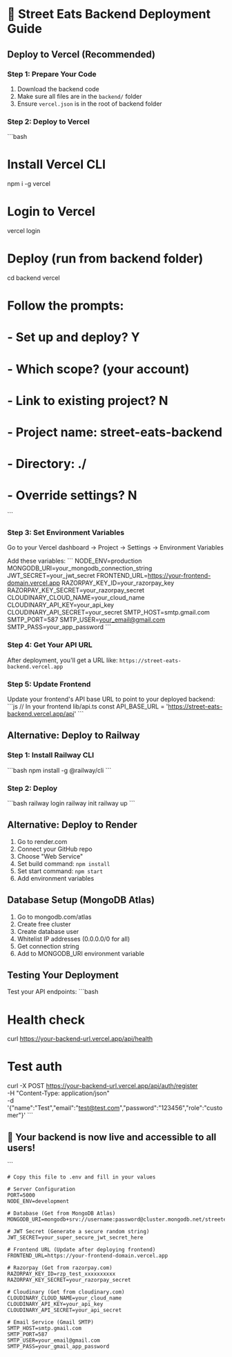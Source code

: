 # 🚀 Street Eats Backend Deployment Guide

## Deploy to Vercel (Recommended)

### Step 1: Prepare Your Code
1. Download the backend code
2. Make sure all files are in the `backend/` folder
3. Ensure `vercel.json` is in the root of backend folder

### Step 2: Deploy to Vercel
\`\`\`bash
# Install Vercel CLI
npm i -g vercel

# Login to Vercel
vercel login

# Deploy (run from backend folder)
cd backend
vercel

# Follow the prompts:
# - Set up and deploy? Y
# - Which scope? (your account)
# - Link to existing project? N
# - Project name: street-eats-backend
# - Directory: ./
# - Override settings? N
\`\`\`

### Step 3: Set Environment Variables
Go to your Vercel dashboard → Project → Settings → Environment Variables

Add these variables:
\`\`\`
NODE_ENV=production
MONGODB_URI=your_mongodb_connection_string
JWT_SECRET=your_jwt_secret
FRONTEND_URL=https://your-frontend-domain.vercel.app
RAZORPAY_KEY_ID=your_razorpay_key
RAZORPAY_KEY_SECRET=your_razorpay_secret
CLOUDINARY_CLOUD_NAME=your_cloud_name
CLOUDINARY_API_KEY=your_api_key
CLOUDINARY_API_SECRET=your_secret
SMTP_HOST=smtp.gmail.com
SMTP_PORT=587
SMTP_USER=your_email@gmail.com
SMTP_PASS=your_app_password
\`\`\`

### Step 4: Get Your API URL
After deployment, you'll get a URL like:
`https://street-eats-backend.vercel.app`

### Step 5: Update Frontend
Update your frontend's API base URL to point to your deployed backend:
\`\`\`js
// In your frontend lib/api.ts
const API_BASE_URL = 'https://street-eats-backend.vercel.app/api'
\`\`\`

## Alternative: Deploy to Railway

### Step 1: Install Railway CLI
\`\`\`bash
npm install -g @railway/cli
\`\`\`

### Step 2: Deploy
\`\`\`bash
railway login
railway init
railway up
\`\`\`

## Alternative: Deploy to Render

1. Go to render.com
2. Connect your GitHub repo
3. Choose "Web Service"
4. Set build command: `npm install`
5. Set start command: `npm start`
6. Add environment variables

## Database Setup (MongoDB Atlas)

1. Go to mongodb.com/atlas
2. Create free cluster
3. Create database user
4. Whitelist IP addresses (0.0.0.0/0 for all)
5. Get connection string
6. Add to MONGODB_URI environment variable

## Testing Your Deployment

Test your API endpoints:
\`\`\`bash
# Health check
curl https://your-backend-url.vercel.app/api/health

# Test auth
curl -X POST https://your-backend-url.vercel.app/api/auth/register \
  -H "Content-Type: application/json" \
  -d '{"name":"Test","email":"test@test.com","password":"123456","role":"customer"}'
\`\`\`

## 🎉 Your backend is now live and accessible to all users!
\`\`\`

```plaintext file="backend/.env.example"
# Copy this file to .env and fill in your values

# Server Configuration
PORT=5000
NODE_ENV=development

# Database (Get from MongoDB Atlas)
MONGODB_URI=mongodb+srv://username:password@cluster.mongodb.net/streeteats

# JWT Secret (Generate a secure random string)
JWT_SECRET=your_super_secure_jwt_secret_here

# Frontend URL (Update after deploying frontend)
FRONTEND_URL=https://your-frontend-domain.vercel.app

# Razorpay (Get from razorpay.com)
RAZORPAY_KEY_ID=rzp_test_xxxxxxxxxx
RAZORPAY_KEY_SECRET=your_razorpay_secret

# Cloudinary (Get from cloudinary.com)
CLOUDINARY_CLOUD_NAME=your_cloud_name
CLOUDINARY_API_KEY=your_api_key
CLOUDINARY_API_SECRET=your_api_secret

# Email Service (Gmail SMTP)
SMTP_HOST=smtp.gmail.com
SMTP_PORT=587
SMTP_USER=your_email@gmail.com
SMTP_PASS=your_gmail_app_password

